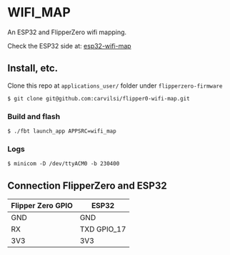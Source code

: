 # WIFI_MAP

An ESP32 and FlipperZero wifi mapping.

Check the ESP32 side at: [esp32-wifi-map](https://github.com/carvilsi/esp32-wifi-map)

## Install, etc.

Clone this repo at `applications_user/` folder under `flipperzero-firmware`

`$ git clone git@github.com:carvilsi/flipper0-wifi-map.git`

### Build and flash

`$ ./fbt launch_app APPSRC=wifi_map`

### Logs

`$ minicom -D /dev/ttyACM0 -b 230400`

## Connection FlipperZero and ESP32

| Flipper Zero GPIO |    ESP32    |
|-------------------|-------------|
|      GND          |     GND     |
|      RX           | TXD GPIO_17 |
|      3V3          |     3V3     |

